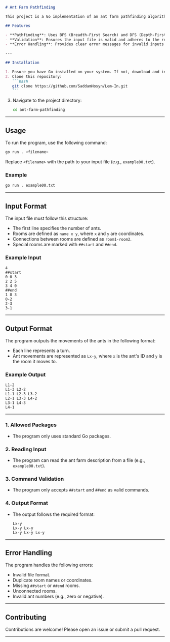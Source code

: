 ````markdown
# Ant Farm Pathfinding

This project is a Go implementation of an ant farm pathfinding algorithm. It reads a file describing an ant farm, including the number of ants, rooms, and connections between them. The program then calculates the shortest path for the ants to travel from the `##start` room to the `##end` room, ensuring that no two ants occupy the same room at the same time.

## Features

- **Pathfinding**: Uses BFS (Breadth-First Search) and DFS (Depth-First Search) to find the shortest path for ants.
- **Validation**: Ensures the input file is valid and adheres to the required format.
- **Error Handling**: Provides clear error messages for invalid inputs or unsolvable scenarios.

---

## Installation

1. Ensure you have Go installed on your system. If not, download and install it from [here](https://golang.org/dl/).
2. Clone this repository:
   ```bash
   git clone https://github.com/SaddamHosyn/Lem-In.git
   ```
````

3. Navigate to the project directory:
   ```bash
   cd ant-farm-pathfinding
   ```

---

## Usage

To run the program, use the following command:

```bash
go run . <filename>
```

Replace `<filename>` with the path to your input file (e.g., `example00.txt`).

### Example

```bash
go run . example00.txt
```

---

## Input Format

The input file must follow this structure:

- The first line specifies the number of ants.
- Rooms are defined as `name x y`, where `x` and `y` are coordinates.
- Connections between rooms are defined as `room1-room2`.
- Special rooms are marked with `##start` and `##end`.

### Example Input

```
4
##start
0 0 3
2 2 5
3 4 0
##end
1 8 3
0-2
2-3
3-1
```

---

## Output Format

The program outputs the movements of the ants in the following format:

- Each line represents a turn.
- Ant movements are represented as `Lx-y`, where `x` is the ant's ID and `y` is the room it moves to.

### Example Output

```
L1-2
L1-3 L2-2
L1-1 L2-3 L3-2
L2-1 L3-3 L4-2
L3-1 L4-3
L4-1
```

---

### 1. **Allowed Packages**

- The program only uses standard Go packages.

### 2. **Reading Input**

- The program can read the ant farm description from a file (e.g., `example00.txt`).

### 3. **Command Validation**

- The program only accepts `##start` and `##end` as valid commands.

### 4. **Output Format**

- The output follows the required format:
  ```
  Lx-y
  Lx-y Lx-y
  Lx-y Lx-y Lx-y
  ```

---

## Error Handling

The program handles the following errors:

- Invalid file format.
- Duplicate room names or coordinates.
- Missing `##start` or `##end` rooms.
- Unconnected rooms.
- Invalid ant numbers (e.g., zero or negative).

---

## Contributing

Contributions are welcome! Please open an issue or submit a pull request.

---
